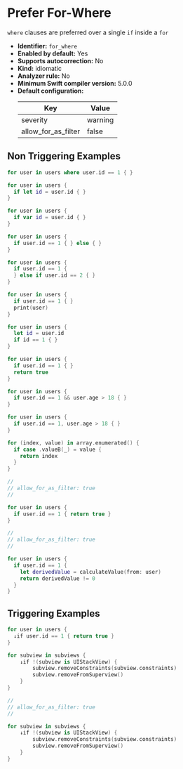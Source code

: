 # Prefer For-Where

`where` clauses are preferred over a single `if` inside a `for`

* **Identifier:** `for_where`
* **Enabled by default:** Yes
* **Supports autocorrection:** No
* **Kind:** idiomatic
* **Analyzer rule:** No
* **Minimum Swift compiler version:** 5.0.0
* **Default configuration:**
  <table>
  <thead>
  <tr><th>Key</th><th>Value</th></tr>
  </thead>
  <tbody>
  <tr>
  <td>
  severity
  </td>
  <td>
  warning
  </td>
  </tr>
  <tr>
  <td>
  allow_for_as_filter
  </td>
  <td>
  false
  </td>
  </tr>
  </tbody>
  </table>

## Non Triggering Examples

```swift
for user in users where user.id == 1 { }
```

```swift
for user in users {
  if let id = user.id { }
}
```

```swift
for user in users {
  if var id = user.id { }
}
```

```swift
for user in users {
  if user.id == 1 { } else { }
}
```

```swift
for user in users {
  if user.id == 1 {
  } else if user.id == 2 { }
}
```

```swift
for user in users {
  if user.id == 1 { }
  print(user)
}
```

```swift
for user in users {
  let id = user.id
  if id == 1 { }
}
```

```swift
for user in users {
  if user.id == 1 { }
  return true
}
```

```swift
for user in users {
  if user.id == 1 && user.age > 18 { }
}
```

```swift
for user in users {
  if user.id == 1, user.age > 18 { }
}
```

```swift
for (index, value) in array.enumerated() {
  if case .valueB(_) = value {
    return index
  }
}
```

```swift
//
// allow_for_as_filter: true
//

for user in users {
  if user.id == 1 { return true }
}

```

```swift
//
// allow_for_as_filter: true
//

for user in users {
  if user.id == 1 {
    let derivedValue = calculateValue(from: user)
    return derivedValue != 0
  }
}

```

## Triggering Examples

```swift
for user in users {
  ↓if user.id == 1 { return true }
}
```

```swift
for subview in subviews {
    ↓if !(subview is UIStackView) {
        subview.removeConstraints(subview.constraints)
        subview.removeFromSuperview()
    }
}
```

```swift
//
// allow_for_as_filter: true
//

for subview in subviews {
    ↓if !(subview is UIStackView) {
        subview.removeConstraints(subview.constraints)
        subview.removeFromSuperview()
    }
}

```